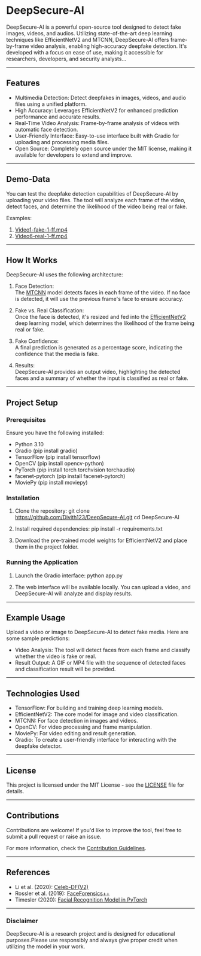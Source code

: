# DeepSecure-AI

DeepSecure-AI is a powerful open-source tool designed to detect fake images, videos, and audios. Utilizing state-of-the-art deep learning techniques like EfficientNetV2 and MTCNN, DeepSecure-AI offers frame-by-frame video analysis, enabling high-accuracy deepfake detection. It's developed with a focus on ease of use, making it accessible for researchers, developers, and security analysts...

---

## Features

- Multimedia Detection: Detect deepfakes in images, videos, and audio files using a unified platform.
- High Accuracy: Leverages EfficientNetV2 for enhanced prediction performance and accurate results.
- Real-Time Video Analysis: Frame-by-frame analysis of videos with automatic face detection.
- User-Friendly Interface: Easy-to-use interface built with Gradio for uploading and processing media files.
- Open Source: Completely open source under the MIT license, making it available for developers to extend and improve.

---

## Demo-Data

You can test the deepfake detection capabilities of DeepSecure-AI by uploading your video files. The tool will analyze each frame of the video, detect faces, and determine the likelihood of the video being real or fake.

Examples:  
1. [Video1-fake-1-ff.mp4](#)
2. [Video6-real-1-ff.mp4](#)

---

## How It Works

DeepSecure-AI uses the following architecture:

1. Face Detection:  
   The [MTCNN](https://arxiv.org/abs/1604.02878) model detects faces in each frame of the video. If no face is detected, it will use the previous frame's face to ensure accuracy.

2. Fake vs. Real Classification:  
   Once the face is detected, it's resized and fed into the [EfficientNetV2](https://arxiv.org/abs/2104.00298) deep learning model, which determines the likelihood of the frame being real or fake.

3. Fake Confidence:  
   A final prediction is generated as a percentage score, indicating the confidence that the media is fake.

4. Results:  
   DeepSecure-AI provides an output video, highlighting the detected faces and a summary of whether the input is classified as real or fake.

---

## Project Setup

### Prerequisites

Ensure you have the following installed:

- Python 3.10
- Gradio (pip install gradio)
- TensorFlow (pip install tensorflow)
- OpenCV (pip install opencv-python)
- PyTorch (pip install torch torchvision torchaudio)
- facenet-pytorch (pip install facenet-pytorch)
- MoviePy (pip install moviepy)

### Installation

1. Clone the repository:
        git clone https://github.com/Divith123/DeepSecure-AI.git
    cd DeepSecure-AI
    

2. Install required dependencies:
        pip install -r requirements.txt
    

3. Download the pre-trained model weights for EfficientNetV2 and place them in the project folder.

### Running the Application

1. Launch the Gradio interface:
        python app.py
    

2. The web interface will be available locally. You can upload a video, and DeepSecure-AI will analyze and display results.

---

## Example Usage

Upload a video or image to DeepSecure-AI to detect fake media. Here are some sample predictions:

- Video Analysis: The tool will detect faces from each frame and classify whether the video is fake or real.
- Result Output: A GIF or MP4 file with the sequence of detected faces and classification result will be provided.

---

## Technologies Used

- TensorFlow: For building and training deep learning models.
- EfficientNetV2: The core model for image and video classification.
- MTCNN: For face detection in images and videos.
- OpenCV: For video processing and frame manipulation.
- MoviePy: For video editing and result generation.
- Gradio: To create a user-friendly interface for interacting with the deepfake detector.

---

## License

This project is licensed under the MIT License - see the [LICENSE](LICENSE) file for details.

---

## Contributions

Contributions are welcome! If you'd like to improve the tool, feel free to submit a pull request or raise an issue.

For more information, check the [Contribution Guidelines](CONTRIBUTING.md).

---

## References
- Li et al. (2020): [Celeb-DF(V2)](https://arxiv.org/abs/2008.06456)
- Rossler et al. (2019): [FaceForensics++](https://arxiv.org/abs/1901.08971)
- Timesler (2020): [Facial Recognition Model in PyTorch](https://www.kaggle.com/timesler/facial-recognition-model-in-pytorch)

---

### Disclaimer

DeepSecure-AI is a research project and is designed for educational purposes.Please use responsibly and always give proper credit when utilizing the model in your work.
